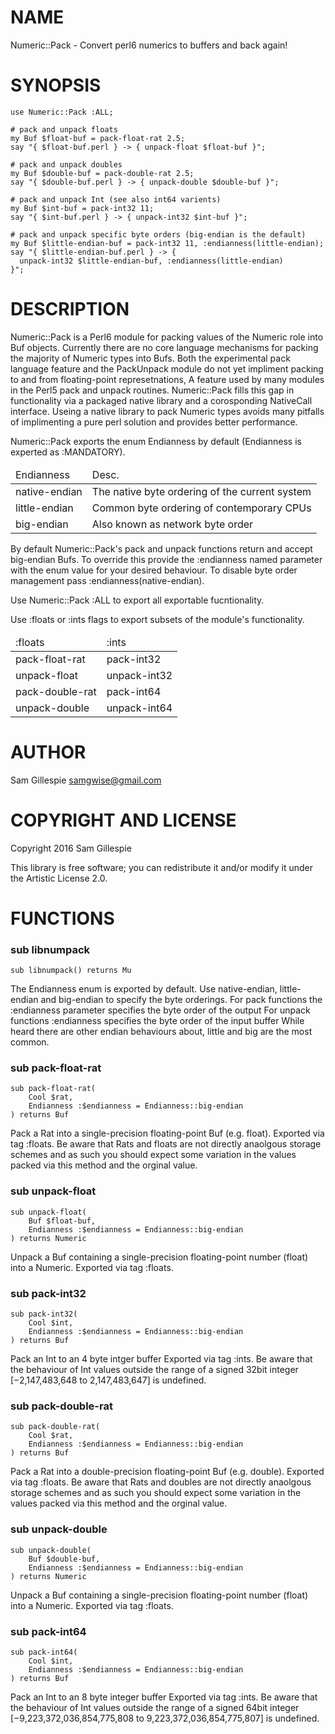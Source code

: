 NAME
====

Numeric::Pack - Convert perl6 numerics to buffers and back again!

SYNOPSIS
========

    use Numeric::Pack :ALL;

    # pack and unpack floats
    my Buf $float-buf = pack-float-rat 2.5;
    say "{ $float-buf.perl } -> { unpack-float $float-buf }";

    # pack and unpack doubles
    my Buf $double-buf = pack-double-rat 2.5;
    say "{ $double-buf.perl } -> { unpack-double $double-buf }";

    # pack and unpack Int (see also int64 varients)
    my Buf $int-buf = pack-int32 11;
    say "{ $int-buf.perl } -> { unpack-int32 $int-buf }";

    # pack and unpack specific byte orders (big-endian is the default)
    my Buf $little-endian-buf = pack-int32 11, :endianness(little-endian);
    say "{ $little-endian-buf.perl } -> {
      unpack-int32 $little-endian-buf, :endianness(little-endian)
    }";

DESCRIPTION
===========

Numeric::Pack is a Perl6 module for packing values of the Numeric role into Buf objects. Currently there are no core language mechanisms for packing the majority of Numeric types into Bufs. Both the experimental pack language feature and the PackUnpack module do not yet impliment packing to and from floating-point represetnations, A feature used by many modules in the Perl5 pack and unpack routines. Numeric::Pack fills this gap in functionality via a packaged native library and a corosponding NativeCall interface. Useing a native library to pack Numeric types avoids many pitfalls of implimenting a pure perl solution and provides better performance.

Numeric::Pack exports the enum Endianness by default (Endianness is experted as :MANDATORY).

<table>
  <thead>
    <tr>
      <td>Endianness</td>
      <td>Desc.</td>
    </tr>
  </thead>
  <tr>
    <td>native-endian</td>
    <td>The native byte ordering of the current system</td>
  </tr>
  <tr>
    <td>little-endian</td>
    <td>Common byte ordering of contemporary CPUs</td>
  </tr>
  <tr>
    <td>big-endian</td>
    <td>Also known as network byte order</td>
  </tr>
</table>

By default Numeric::Pack's pack and unpack functions return and accept big-endian Bufs. To override this provide the :endianness named parameter with the enum value for your desired behaviour. To disable byte order management pass :endianness(native-endian).

Use Numeric::Pack :ALL to export all exportable fucntionality.

Use :floats or :ints flags to export subsets of the module's functionality.

<table>
  <thead>
    <tr>
      <td>:floats</td>
      <td>:ints</td>
    </tr>
  </thead>
  <tr>
    <td>pack-float-rat</td>
    <td>pack-int32</td>
  </tr>
  <tr>
    <td>unpack-float</td>
    <td>unpack-int32</td>
  </tr>
  <tr>
    <td>pack-double-rat</td>
    <td>pack-int64</td>
  </tr>
  <tr>
    <td>unpack-double</td>
    <td>unpack-int64</td>
  </tr>
</table>

AUTHOR
======

Sam Gillespie <samgwise@gmail.com>

COPYRIGHT AND LICENSE
=====================

Copyright 2016 Sam Gillespie

This library is free software; you can redistribute it and/or modify it under the Artistic License 2.0.

FUNCTIONS
=========

### sub libnumpack

```
sub libnumpack() returns Mu
```

The Endianness enum is exported by default. Use native-endian, little-endian and big-endian to specify the byte orderings. For pack functions the :endianness parameter specifies the byte order of the output For unpack functions :endianness specifies the byte order of the input buffer While heard there are other endian behaviours about, little and big are the most common.

### sub pack-float-rat

```
sub pack-float-rat(
    Cool $rat, 
    Endianness :$endianness = Endianness::big-endian
) returns Buf
```

Pack a Rat into a single-precision floating-point Buf (e.g. float). Exported via tag :floats. Be aware that Rats and floats are not directly anaolgous storage schemes and as such you should expect some variation in the values packed via this method and the orginal value.

### sub unpack-float

```
sub unpack-float(
    Buf $float-buf, 
    Endianness :$endianness = Endianness::big-endian
) returns Numeric
```

Unpack a Buf containing a single-precision floating-point number (float) into a Numeric. Exported via tag :floats.

### sub pack-int32

```
sub pack-int32(
    Cool $int, 
    Endianness :$endianness = Endianness::big-endian
) returns Buf
```

Pack an Int to an 4 byte intger buffer Exported via tag :ints. Be aware that the behaviour of Int values outside the range of a signed 32bit integer [−2,147,483,648 to 2,147,483,647] is undefined.

### sub pack-double-rat

```
sub pack-double-rat(
    Cool $rat, 
    Endianness :$endianness = Endianness::big-endian
) returns Buf
```

Pack a Rat into a double-precision floating-point Buf (e.g. double). Exported via tag :floats. Be aware that Rats and doubles are not directly anaolgous storage schemes and as such you should expect some variation in the values packed via this method and the orginal value.

### sub unpack-double

```
sub unpack-double(
    Buf $double-buf, 
    Endianness :$endianness = Endianness::big-endian
) returns Numeric
```

Unpack a Buf containing a single-precision floating-point number (float) into a Numeric. Exported via tag :floats.

### sub pack-int64

```
sub pack-int64(
    Cool $int, 
    Endianness :$endianness = Endianness::big-endian
) returns Buf
```

Pack an Int to an 8 byte integer buffer Exported via tag :ints. Be aware that the behaviour of Int values outside the range of a signed 64bit integer [−9,223,372,036,854,775,808 to 9,223,372,036,854,775,807] is undefined.
